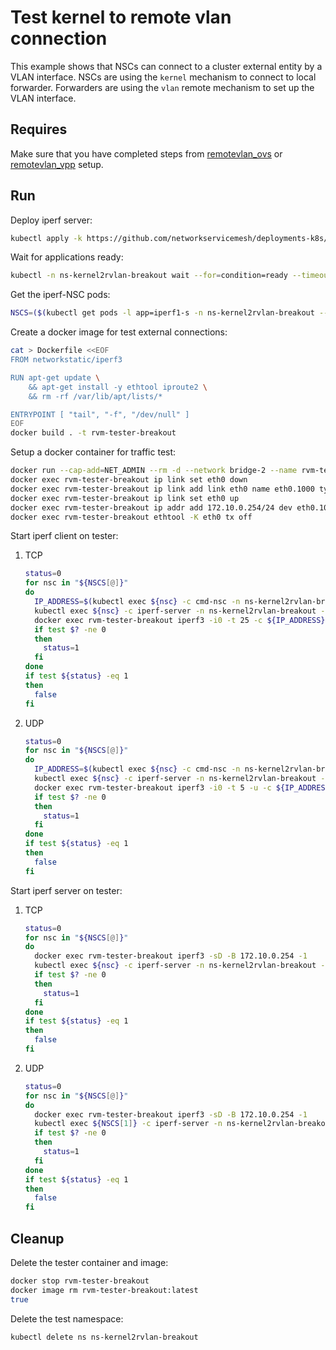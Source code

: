 # Test kernel to remote vlan connection

This example shows that NSCs can connect to a cluster external entity by a VLAN interface.
NSCs are using the `kernel` mechanism to connect to local forwarder.
Forwarders are using the `vlan` remote mechanism to set up the VLAN interface.

## Requires

Make sure that you have completed steps from [remotevlan_ovs](../../remotevlan_ovs) or [remotevlan_vpp](../../remotevlan_vpp) setup.

## Run

Deploy iperf server:

```bash
kubectl apply -k https://github.com/networkservicemesh/deployments-k8s/examples/use-cases/Kernel2RVlanBreakout?ref=9a82470a958b3ddd18ae0cc5b5a851c85a7674b9
```

Wait for applications ready:

```bash
kubectl -n ns-kernel2rvlan-breakout wait --for=condition=ready --timeout=1m pod -l app=iperf1-s
```

Get the iperf-NSC pods:

```bash
NSCS=($(kubectl get pods -l app=iperf1-s -n ns-kernel2rvlan-breakout --template '{{range .items}}{{.metadata.name}}{{"\n"}}{{end}}'))
```

Create a docker image for test external connections:

```bash
cat > Dockerfile <<EOF
FROM networkstatic/iperf3

RUN apt-get update \
    && apt-get install -y ethtool iproute2 \
    && rm -rf /var/lib/apt/lists/*

ENTRYPOINT [ "tail", "-f", "/dev/null" ]
EOF
docker build . -t rvm-tester-breakout
```

Setup a docker container for traffic test:

```bash
docker run --cap-add=NET_ADMIN --rm -d --network bridge-2 --name rvm-tester-breakout rvm-tester-breakout tail -f /dev/null
docker exec rvm-tester-breakout ip link set eth0 down
docker exec rvm-tester-breakout ip link add link eth0 name eth0.1000 type vlan id 1000
docker exec rvm-tester-breakout ip link set eth0 up
docker exec rvm-tester-breakout ip addr add 172.10.0.254/24 dev eth0.1000
docker exec rvm-tester-breakout ethtool -K eth0 tx off
```

Start iperf client on tester:

1. TCP

    ```bash
    status=0
    for nsc in "${NSCS[@]}"
    do
      IP_ADDRESS=$(kubectl exec ${nsc} -c cmd-nsc -n ns-kernel2rvlan-breakout -- ip -4 addr show nsm-1 | grep -oP '(?<=inet\s)\d+(\.\d+){3}')
      kubectl exec ${nsc} -c iperf-server -n ns-kernel2rvlan-breakout -- iperf3 -sD -B ${IP_ADDRESS} -1
      docker exec rvm-tester-breakout iperf3 -i0 -t 25 -c ${IP_ADDRESS}
      if test $? -ne 0
      then
        status=1
      fi
    done
    if test ${status} -eq 1
    then
      false
    fi
    ```

2. UDP

    ```bash
    status=0
    for nsc in "${NSCS[@]}"
    do
      IP_ADDRESS=$(kubectl exec ${nsc} -c cmd-nsc -n ns-kernel2rvlan-breakout -- ip -4 addr show nsm-1 | grep -oP '(?<=inet\s)\d+(\.\d+){3}')
      kubectl exec ${nsc} -c iperf-server -n ns-kernel2rvlan-breakout -- iperf3 -sD -B ${IP_ADDRESS} -1
      docker exec rvm-tester-breakout iperf3 -i0 -t 5 -u -c ${IP_ADDRESS}
      if test $? -ne 0
      then
        status=1
      fi
    done
    if test ${status} -eq 1
    then
      false
    fi
    ```

Start iperf server on tester:

1. TCP

    ```bash
    status=0
    for nsc in "${NSCS[@]}"
    do
      docker exec rvm-tester-breakout iperf3 -sD -B 172.10.0.254 -1
      kubectl exec ${nsc} -c iperf-server -n ns-kernel2rvlan-breakout -- iperf3 -i0 -t 5 -c 172.10.0.254
      if test $? -ne 0
      then
        status=1
      fi
    done
    if test ${status} -eq 1
    then
      false
    fi
    ```

2. UDP

    ```bash
    status=0
    for nsc in "${NSCS[@]}"
    do
      docker exec rvm-tester-breakout iperf3 -sD -B 172.10.0.254 -1
      kubectl exec ${NSCS[1]} -c iperf-server -n ns-kernel2rvlan-breakout -- iperf3 -i0 -t 5 -u -c 172.10.0.254
      if test $? -ne 0
      then
        status=1
      fi
    done
    if test ${status} -eq 1
    then
      false
    fi
    ```

## Cleanup

Delete the tester container and image:

```bash
docker stop rvm-tester-breakout
docker image rm rvm-tester-breakout:latest
true
```

Delete the test namespace:

```bash
kubectl delete ns ns-kernel2rvlan-breakout
```
